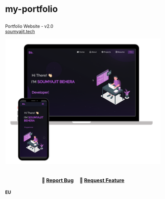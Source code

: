 # my-portfolio<h2 align="center">
  Portfolio Website - v2.0<br/>
  <a href="http://soumya-jit.tech/" target="_blank">soumyajit.tech</a>
</h2>
<div align="center">
  <img alt="Demo" src="./Images/readme-img1.png" />
</div>

<br/>


<h3 align="center">
    🔹
    <a href="https://github.com/GuiJK/my-portfolio.git">Report Bug</a> &nbsp; &nbsp;
    🔹
    <a href="https://github.com/GuiJK/my-portfolio.git">Request Feature</a>

<h4> EU <h4/>
